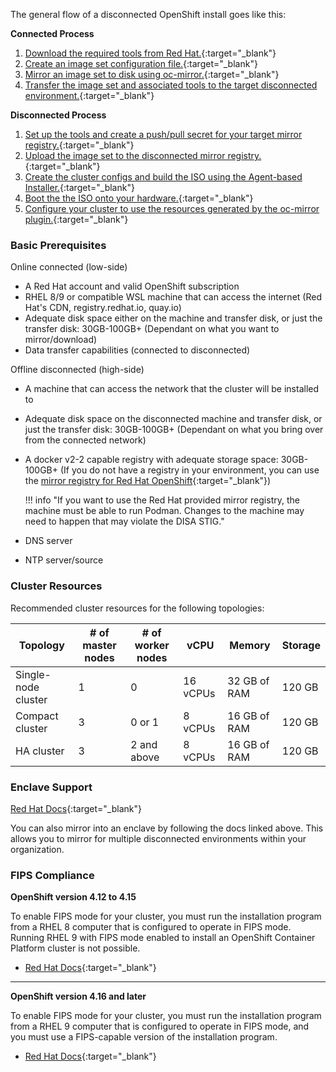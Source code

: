 The general flow of a disconnected OpenShift install goes like this: 

**Connected Process**

1. [Download the required tools from Red Hat.](./connected/tools.md#download-necessary-tools){:target="_blank"}
1. [Create an image set configuration file.](./connected/imagesets.md#creating-imagesets-for-mirroring){:target="_blank"}
1. [Mirror an image set to disk using oc-mirror.](./connected/mirroring.md#mirroring-images-to-disk){:target="_blank"}
1. [Transfer the image set and associated tools to the target disconnected environment.](./connected/mirroring.md#transfer-data-and-tools-to-the-disconnected-environment){:target="_blank"}

**Disconnected Process**

1. [Set up the tools and create a push/pull secret for your target mirror registry.](./disconnected/data.md){:target="_blank"}
1. [Upload the image set to the disconnected mirror registry.](./disconnected/mirroring.md#mirroring-images-from-disk-to-your-mirror){:target="_blank"}
1. [Create the cluster configs and build the ISO using the Agent-based Installer.](./install/config.md#creating-cluster-configs-and-building-the-agent-iso){:target="_blank"}
1. [Boot the the ISO onto your hardware.](./install/install.md#booting-the-agent-iso-and-watching-the-installation-process){:target="_blank"}
1. [Configure your cluster to use the resources generated by the oc-mirror plugin.](./postinstall/resources.md){:target="_blank"}

### Basic Prerequisites
Online connected (low-side)
    
  - A Red Hat account and valid OpenShift subscription
  - RHEL 8/9 or compatible WSL machine that can access the internet (Red Hat's CDN, registry.redhat.io, quay.io)
  - Adequate disk space either on the machine and transfer disk, or just the transfer disk: 30GB-100GB+ (Dependant on what you want to mirror/download)
  - Data transfer capabilities (connected to disconnected)

Offline disconnected (high-side) 
  
  - A machine that can access the network that the cluster will be installed to
  - Adequate disk space on the disconnected machine and transfer disk, or just the transfer disk: 30GB-100GB+ (Dependant on what you bring over from the connected network)
  - A docker v2-2 capable registry with adequate storage space: 30GB-100GB+ (If you do not have a registry in your environment, you can use the [mirror registry for Red Hat OpenShift](https://docs.redhat.com/en/documentation/openshift_container_platform/4.18/html-single/disconnected_environments/index#installing-mirroring-creating-registry){:target="_blank"})
  
    !!! info "If you want to use the Red Hat provided mirror registry, the machine must be able to run Podman. Changes to the machine may need to happen that may violate the DISA STIG."
  
  - DNS server
  - NTP server/source

### Cluster Resources

Recommended cluster resources for the following topologies:

|Topology            |# of master nodes |# of worker nodes |vCPU    |Memory       |Storage |
|-                   |-                 |-                 |-       |-            |-       |
|Single-node cluster |1                 |0                 |16 vCPUs |32 GB of RAM |120 GB  |
|Compact cluster     |3                 |0 or 1            |8 vCPUs |16 GB of RAM |120 GB  |
|HA cluster          |3                 |2 and above       |8 vCPUs |16 GB of RAM |120 GB  |

### Enclave Support
[Red Hat Docs](https://docs.redhat.com/en/documentation/openshift_container_platform/4.19/html/disconnected_environments/mirroring-in-disconnected-environments#oc-mirror-enclave-how-to_about-installing-oc-mirror-v2){:target="_blank"}

You can also mirror into an enclave by following the docs linked above. This allows you to mirror for multiple disconnected environments within your organization.


### FIPS Compliance

**OpenShift version 4.12 to 4.15** 

To enable FIPS mode for your cluster, you must run the installation program from a RHEL 8 computer that is configured to operate in FIPS mode. Running RHEL 9 with FIPS mode enabled to install an OpenShift Container Platform cluster is not possible. 

  - [Red Hat Docs](https://docs.redhat.com/en/documentation/openshift_container_platform/4.12/html/installation_overview/installing-fips#installing-fips){:target="_blank"}

---

**OpenShift version 4.16 and later** 

To enable FIPS mode for your cluster, you must run the installation program from a RHEL 9 computer that is configured to operate in FIPS mode, and you must use a FIPS-capable version of the installation program. 
  
  - [Red Hat Docs](https://docs.redhat.com/en/documentation/openshift_container_platform/4.16/html/installation_overview/installing-fips#installing-fips){:target="_blank"}
